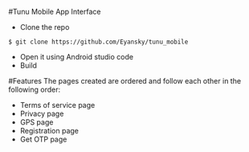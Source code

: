 #Tunu Mobile App Interface

- Clone the repo

```
$ git clone https://github.com/Eyansky/tunu_mobile
```

- Open it using Android studio code
- Build

#Features
The pages created are ordered and follow each other in the following order:

- Terms of service page
- Privacy page
- GPS page
- Registration page
- Get OTP page
